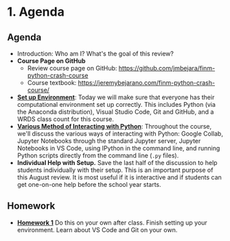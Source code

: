 # 1. Agenda

## Agenda

- Introduction: Who am I? What's the goal of this review?
- **Course Page on GitHub**
    - Review course page on GitHub: https://github.com/jmbejara/finm-python-crash-course
    - Course textbook: https://jeremybejarano.com/finm-python-crash-course/
- [**Set up Environment**](./01_setting_up_environment.md): Today we will make sure that everyone has their computational environment set
up correctly. This includes Python (via the Anaconda distribution), Visual
Studio Code, Git and GitHub, and a WRDS class count for this course.
- [**Various Method of Interacting with Python**](./01_methods_for_using_python.md): Throughout the course, we'll
discuss the various ways of interacting with Python: Google Collab, Jupyter
Notebooks through the standard Jupyter server, Jupyter Notebooks in VS Code,
using IPython in the command line, and running Python scripts directly from the
command line (`.py` files).
- **Individual Help with Setup.** Save the last half of the discussion to help students individually with their setup.
This is an important purpose of this August review. It is most useful if it is interactive and if students can get one-on-one help before
the school year starts.

## Homework 

- [**Homework 1**](./HW1.md) Do this on your own after class. 
Finish setting up your environment. Learn about VS Code and Git on your own.

